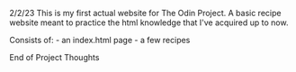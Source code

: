 2/2/23
This is my first actual website for The Odin Project. A basic recipe website meant to practice the html knowledge that I've acquired up to now.

Consists of:
    - an index.html page
    - a few recipes

End of Project Thoughts